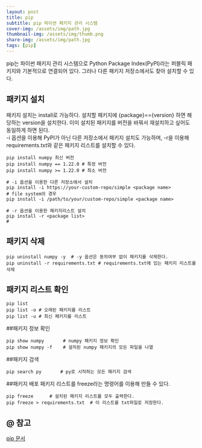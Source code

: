 ```yaml
---
layout: post
title: pip
subtitle: pip 파이썬 패키지 관리 시스템
cover-img: /assets/img/path.jpg
thumbnail-img: /assets/img/thumb.png
share-img: /assets/img/path.jpg
tags: [pip]
---
```

pip는 파이썬 패키지 관리 시스템으로 Python Package Index(PyPI)라는 퍼블릭 패키지와 기본적으로 연결되어 있다.
그러나 다른 패키지 저장소에서도 찾아 설치할 수 있다.   
   

## 패키지 설치
패키지 설치는 install로 가능하다. 설치할 패키지에 {package}=={version} 하면 해당하는 version을 설치한다. 이미 설치된 패키지를 버전을 바꿔서 재설치하고 싶어도 동일하게 하면 된다.  
-i 옵션을 이용해 PyPI가 아닌 다른 저장소에서 패키지 설치도 가능하며, -r을 이용해 requirements.txt와 같은 패키지 리스트를 설치할 수 있다.
```commandline
pip install numpy 최신 버전
pip install numpy == 1.22.0 # 특정 버전
pip install numpy >= 1.22.0 # 최소 버전

# -i 옵션을 이용한 다른 저장소에서 설치
pip install -i https://your-custom-repo/simple <package name>
# file system의 경우 
pip install -i /path/to/your/custom-repo/simple <package name>

# -r 옵션을 이용한 패키지리스트 설치
pip install -r <package list>
#
```
  
  
## 패키지 삭제
```commandline
pip uninstall numpy -y  # -y 옵션은 동의여부 없이 패키지를 삭제한다.
pip uninstall -r requirements.txt # requirements.txt에 있는 패키지 리스트를 삭제
```
   
  
## 패키지 리스트 확인
```commandline
pip list
pip list -o # 오래된 패키지를 리스트
pip list -u # 최신 패키지를 리스트
```
  
  
##패키지 정보 확인
```commandline
pip show numpy       # numpy 패키지 정보 확인 
pip show numpy -f    # 설치된 numpy 패키지의 모든 파일을 나열
```
  
  
##패키지 검색
```commandline
pip search py       # py로 시작하는 모든 패키지 검색
```
  

##패키지 배포
패키지 리스트를 freeze라는 명령어를 이용해 만들 수 있다.
```commandline
pip freeze      # 설치된 패키지 리스트를 모두 출력한다.
pip freeze > requirements.txt  # 이 리스트를 txt파일로 저장한다.
```


## @ 참고
[pip 문서](https://pip.pypa.io/en/stable/)